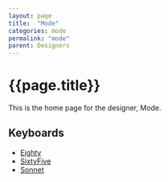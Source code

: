 ```yaml
---
layout: page
title:  "Mode"
categories: mode
permalink: "mode"
parent: Designers
---
```

# {{page.title}}

This is the home page for the designer, Mode.

## Keyboards

- [Eighty](/mode/eighty)
- [SixtyFive](/mode/sixty-five)
- [Sonnet](/mode/sonnet)
